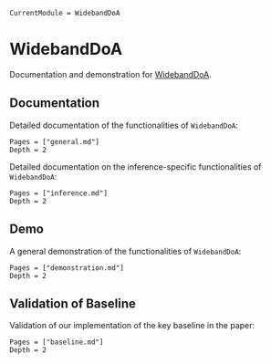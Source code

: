 ```@meta
CurrentModule = WidebandDoA
```

# WidebandDoA
Documentation and demonstration for [WidebandDoA](https://github.com/Red-Portal/WidebandDoA.jl).

## Documentation
Detailed documentation of the functionalities of `WidebandDoA`:
```@contents
Pages = ["general.md"]
Depth = 2
```

Detailed documentation on the inference-specific functionalities of `WidebandDoA`:
```@contents
Pages = ["inference.md"]
Depth = 2
```

## Demo
A general demonstration of the functionalities of `WidebandDoA`:
```@contents
Pages = ["demonstration.md"]
Depth = 2
```

## Validation of Baseline
Validation of our implementation of the key baseline in the paper:
```@contents
Pages = ["baseline.md"]
Depth = 2
```


